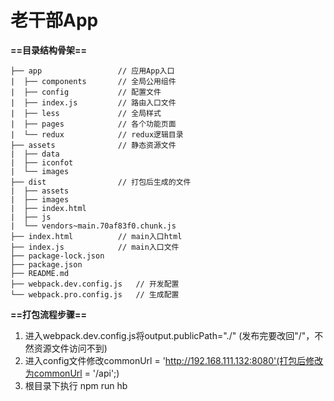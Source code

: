 # 老干部App

****==目录结构骨架==****
```
├── app                 // 应用App入口
|  ├── components       // 全局公用组件
|  ├── config           // 配置文件
|  ├── index.js         // 路由入口文件
|  ├── less             // 全局样式
|  ├── pages            // 各个功能页面
|  └── redux            // redux逻辑目录
├── assets              // 静态资源文件
|  ├── data         
|  ├── iconfot
|  └── images
├── dist                // 打包后生成的文件 
|  ├── assets
|  ├── images
|  ├── index.html
|  ├── js
|  └── vendors~main.70af83f0.chunk.js
├── index.html          // main入口html
├── index.js            // main入口文件
├── package-lock.json
├── package.json
├── README.md
├── webpack.dev.config.js   // 开发配置
└── webpack.pro.config.js   // 生成配置
```
****==打包流程步骤==****
1. 进入webpack.dev.config.js将output.publicPath="./" (发布完要改回"/"，不然资源文件访问不到)
2. 进入config文件修改commonUrl = 'http://192.168.111.132:8080'(打包后修改为commonUrl = '/api';)
3. 根目录下执行 npm run hb  